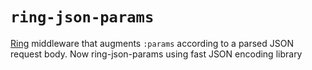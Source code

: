 # `ring-json-params`

[Ring](http://github.com/mmcgrana/ring) middleware that augments `:params` according to a parsed JSON request body.
Now ring-json-params using fast JSON encoding library
